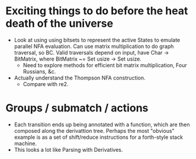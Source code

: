# Exciting things to do before the heat death of the universe

  * Look at using using bitsets to represent the active States to emulate parallel NFA evaluation.  Can use matrix multiplication to do graph traversal, so BC. Valid traversals depend on input, have Char -> BitMatrix, where BitMatrix ~= Set usize -> Set usize.
    * Need to explore methods for efficient bit matrix multiplication, Four Russians, &c.
  * Actually understand the Thompson NFA construction.
    * Compare with re2.

# Groups / submatch / actions
 * Each transition ends up being annotated with a function, which are then composed along the derivattion tree. Perhaps the most "obvious" example is as a set of shift/reduce instructions for a forth-style stack machine.
 * This looks a lot like Parsing with Derivatives.
